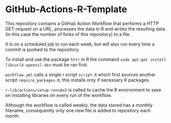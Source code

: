 # GitHub-Actions-R-Template

This repository contains a GitHub Action Workflow that performs a HTTP GET request on a URL, 
processes the data in R and writes the resulting data (in this case the number of forks of this repository) to a file.

It is on a scheduled job to run each week, but will also run every time a commit is pushed to the repository. 

To install and use the package `httr` in R the command `sudo apt-get install libcurl4-openssl-dev` must be ran first. 

`workflow.yml` calls a single r script `script.R` which first sources another script `require_packages.R`, this installs only if necessary R packages. 

`r-lib/actions/setup-renv@v2` is called to cache the R environment to save on installing libraries on every run of the workflow.

Although the workflow is called weekly, the data stored has a monthly filename, consequently only one new file is added to repository each month.
